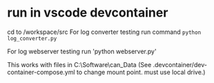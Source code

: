 # run in vscode devcontainer

cd to /workspace/src
For log converter testing run command `python log_converter.py`

For log webserver testing run 'python webserver.py'

This works with files in C:\Software\can_Data (See .devcontainer/dev-container-compose.yml to change mount point. must use local drive.)